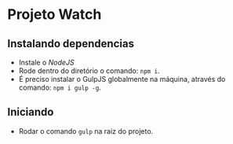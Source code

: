 # Projeto Watch

## Instalando dependencias

- Instale o *NodeJS*
- Rode dentro do diretório o comando: ```npm i```.
- É preciso instalar o GulpJS globalmente na máquina, através do comando: ```npm i gulp -g```.

## Iniciando
- Rodar o comando ```gulp``` na raiz do projeto.

